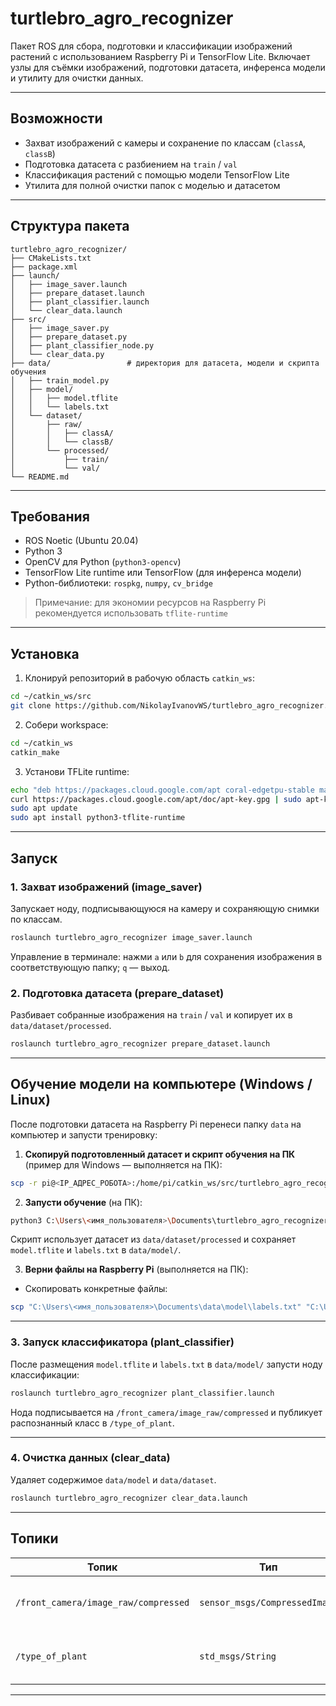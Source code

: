 # turtlebro_agro_recognizer

Пакет ROS для сбора, подготовки и классификации изображений растений с использованием Raspberry Pi и TensorFlow Lite. Включает узлы для съёмки изображений, подготовки датасета, инференса модели и утилиту для очистки данных.

---

## Возможности

- Захват изображений с камеры и сохранение по классам (`classA`, `classB`)  
- Подготовка датасета с разбиением на `train` / `val`  
- Классификация растений с помощью модели TensorFlow Lite  
- Утилита для полной очистки папок с моделью и датасетом

---

## Структура пакета

```
turtlebro_agro_recognizer/
├── CMakeLists.txt
├── package.xml
├── launch/
│   ├── image_saver.launch
│   ├── prepare_dataset.launch
│   ├── plant_classifier.launch
│   └── clear_data.launch
├── src/
│   ├── image_saver.py
│   ├── prepare_dataset.py
│   ├── plant_classifier_node.py
│   └── clear_data.py
├── data/                 # директория для датасета, модели и скрипта обучения
│   ├── train_model.py
│   ├── model/
│   │   ├── model.tflite
│   │   └── labels.txt
│   └── dataset/
│       ├── raw/
│       │   ├── classA/
│       │   └── classB/
│       └── processed/
│           ├── train/
│           └── val/
└── README.md
```

---

## Требования

- ROS Noetic (Ubuntu 20.04)  
- Python 3  
- OpenCV для Python (`python3-opencv`)  
- TensorFlow Lite runtime или TensorFlow (для инференса модели)  
- Python-библиотеки: `rospkg`, `numpy`, `cv_bridge`

> Примечание: для экономии ресурсов на Raspberry Pi рекомендуется использовать `tflite-runtime`

---

## Установка

1. Клонируй репозиторий в рабочую область `catkin_ws`:

```bash
cd ~/catkin_ws/src
git clone https://github.com/NikolayIvanovWS/turtlebro_agro_recognizer.git
```

2. Собери workspace:

```bash
cd ~/catkin_ws
catkin_make
```

3. Установи TFLite runtime:

```bash
echo "deb https://packages.cloud.google.com/apt coral-edgetpu-stable main" | sudo tee /etc/apt/sources.list.d/coral-edgetpu.list
curl https://packages.cloud.google.com/apt/doc/apt-key.gpg | sudo apt-key add -
sudo apt update
sudo apt install python3-tflite-runtime
```

---

## Запуск


### 1. Захват изображений (image_saver)

Запускает ноду, подписывающуюся на камеру и сохраняющую снимки по классам.

```bash
roslaunch turtlebro_agro_recognizer image_saver.launch
```

Управление в терминале: нажми `a` или `b` для сохранения изображения в соответствующую папку; `q` — выход.

### 2. Подготовка датасета (prepare_dataset)

Разбивает собранные изображения на `train` / `val` и копирует их в `data/dataset/processed`.

```bash
roslaunch turtlebro_agro_recognizer prepare_dataset.launch
```

---

## Обучение модели на компьютере (Windows / Linux)

После подготовки датасета на Raspberry Pi перенеси папку `data` на компьютер и запусти тренировку:

1. **Скопируй подготовленный датасет и скрипт обучения на ПК** (пример для Windows — выполняется на ПК):

```bash
scp -r pi@<IP_АДРЕС_РОБОТА>:/home/pi/catkin_ws/src/turtlebro_agro_recognizer/data "C:\Users\<имя_пользователя>\Documents"
```

2. **Запусти обучение** (на ПК):

```bash
python3 C:\Users\<имя_пользователя>\Documents\turtlebro_agro_recognizer\data\train_model.py
```

Скрипт использует датасет из `data/dataset/processed` и сохраняет `model.tflite` и `labels.txt` в `data/model/`.

3. **Верни файлы на Raspberry Pi** (выполняется на ПК):

- Скопировать конкретные файлы:

```bash
scp "C:\Users\<имя_пользователя>\Documents\data\model\labels.txt" "C:\Users\<имя_пользователя>\Documents\data\model\model.tflite" pi@<IP_АДРЕС_РОБОТА>:/home/pi/catkin_ws/src/turtlebro_agro_recognizer/data/model/
```

---

### 3. Запуск классификатора (plant_classifier)

После размещения `model.tflite` и `labels.txt` в `data/model/` запусти ноду классификации:

```bash
roslaunch turtlebro_agro_recognizer plant_classifier.launch
```

Нода подписывается на `/front_camera/image_raw/compressed` и публикует распознанный класс в `/type_of_plant`.

---

### 4. Очистка данных (clear_data)

Удаляет содержимое `data/model` и `data/dataset`.

```bash
roslaunch turtlebro_agro_recognizer clear_data.launch
```

---

## Топики

| Топик                                  | Тип                                 | Описание                               |
|----------------------------------------|-------------------------------------|----------------------------------------|
| `/front_camera/image_raw/compressed`   | `sensor_msgs/CompressedImage`       | Входящие сжатые изображения камеры     |
| `/type_of_plant`                       | `std_msgs/String`                   | Определённый класс растения (строка)   |

---
